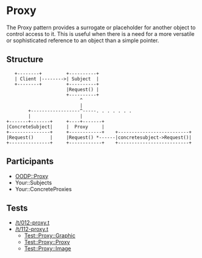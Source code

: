 Proxy
=====
The Proxy pattern provides a surrogate or placeholder for another
object to control access to it. This is useful when there is a
need for a more versatile or sophisticated reference to an object
than a simple pointer.

Structure
---------
```
   +--------+         +----------+
   | Client |-------->| Subject  |
   +--------+         +----------+
                      |Request() |
                      +----------+
                           ^
                           |
        +------------------^-----. . . . . . .
        |                  |
+-------+-------+     +----+-------+
|ConcreteSubject|     |  Proxy     |
+---------------+     +------------+    +--------------------------+
|Request()      |     |Request() *------|concretesubject->Request()|
+---------------+     +------------+    +--------------------------+
```

Participants
------------
* [OODP::Proxy](/lib/OODP/Proxy.pm)
* Your::Subjects
* Your::ConcreteProxies

Tests
-----
* [/t/012-proxy.t](/t/012-proxy.t)
* [/t/112-proxy.t](/t/112-proxy.t)
  * [Test::Proxy::Graphic](/t/lib/Test/Proxy/Graphic.pm)
  * [Test::Proxy::Proxy](/t/lib/Test/Proxy/Proxy.pm)
  * [Test::Proxy::Image](/t/lib/Test/Proxy/Image.pm)
